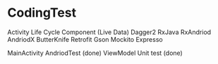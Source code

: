 # CodingTest

Activity Life Cycle Component (Live Data)
Dagger2
RxJava
RxAndriod
AndriodX
ButterKnife
Retrofit
Gson
Mockito
Expresso


MainActivity AndriodTest (done)
ViewModel Unit test (done)
